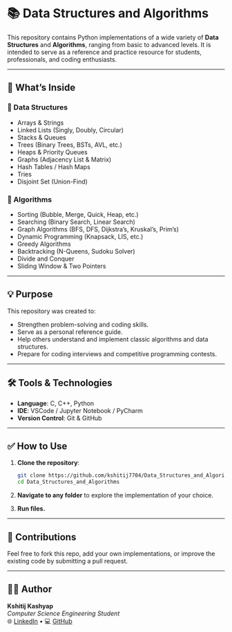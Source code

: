 # 📚 Data Structures and Algorithms

This repository contains Python implementations of a wide variety of **Data Structures** and **Algorithms**, ranging from basic to advanced levels. It is intended to serve as a reference and practice resource for students, professionals, and coding enthusiasts.

---

## 🚀 What’s Inside

### 📂 Data Structures
- Arrays & Strings
- Linked Lists (Singly, Doubly, Circular)
- Stacks & Queues
- Trees (Binary Trees, BSTs, AVL, etc.)
- Heaps & Priority Queues
- Graphs (Adjacency List & Matrix)
- Hash Tables / Hash Maps
- Tries
- Disjoint Set (Union-Find)

### 🧠 Algorithms
- Sorting (Bubble, Merge, Quick, Heap, etc.)
- Searching (Binary Search, Linear Search)
- Graph Algorithms (BFS, DFS, Dijkstra’s, Kruskal’s, Prim’s)
- Dynamic Programming (Knapsack, LIS, etc.)
- Greedy Algorithms
- Backtracking (N-Queens, Sudoku Solver)
- Divide and Conquer
- Sliding Window & Two Pointers

---

## 💡 Purpose

This repository was created to:
- Strengthen problem-solving and coding skills.
- Serve as a personal reference guide.
- Help others understand and implement classic algorithms and data structures.
- Prepare for coding interviews and competitive programming contests.

---

## 🛠️ Tools & Technologies

- **Language**: C, C++, Python
- **IDE**: VSCode / Jupyter Notebook / PyCharm
- **Version Control**: Git & GitHub

---

## ✅ How to Use

1. **Clone the repository**:
   ```bash
   git clone https://github.com/kshitij7704/Data_Structures_and_Algorithms.git
   cd Data_Structures_and_Algorithms
   ```

2. **Navigate to any folder** to explore the implementation of your choice.

3. **Run files.**

---

## 🙌 Contributions

Feel free to fork this repo, add your own implementations, or improve the existing code by submitting a pull request.

---

## 👨‍💻 Author

**Kshitij Kashyap**  
_Computer Science Engineering Student_  
🌐 [LinkedIn](https://www.linkedin.com/in/kshitijkashyap) • 💻 [GitHub](https://github.com/kshitijkashyap)
